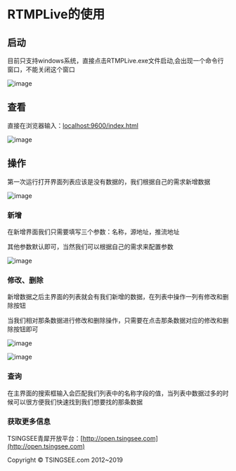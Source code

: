 # RTMPLive的使用

## 启动

目前只支持windows系统，直接点击RTMPLive.exe文件启动,会出现一个命令行窗口，不能关闭这个窗口

![image](https://github.com/tsingsee/RTMPLive/blob/master/images/start.png)

## 查看

直接在浏览器输入：[localhost:9600/index.html](http://localhost:9600/index.html)

![image](https://github.com/tsingsee/RTMPLive/blob/master/images/list0.png)

## 操作

第一次运行打开界面列表应该是没有数据的，我们根据自己的需求新增数据

![image](https://github.com/tsingsee/RTMPLive/blob/master/images/list1.png)

### 新增

在新增界面我们只需要填写三个参数：名称，源地址，推流地址

其他参数默认即可，当然我们可以根据自己的需求来配置参数

![image](https://github.com/tsingsee/RTMPLive/blob/master/images/add.png)

### 修改、删除

新增数据之后主界面的列表就会有我们新增的数据，在列表中操作一列有修改和删除按钮

当我们相对那条数据进行修改和删除操作，只需要在点击那条数据对应的修改和删除按钮即可

![image](https://github.com/tsingsee/RTMPLive/blob/master/images/edit.png)

![image](https://github.com/tsingsee/RTMPLive/blob/master/images/delete.png)

### 查询

在主界面的搜索框输入会匹配我们列表中的名称字段的值，当列表中数据过多的时候可以很方便我们快速找到我们想要找的那条数据



### 获取更多信息

TSINGSEE青犀开放平台：[http://open.tsingsee.com](http://open.tsingsee.com)

Copyright © TSINGSEE.com 2012~2019